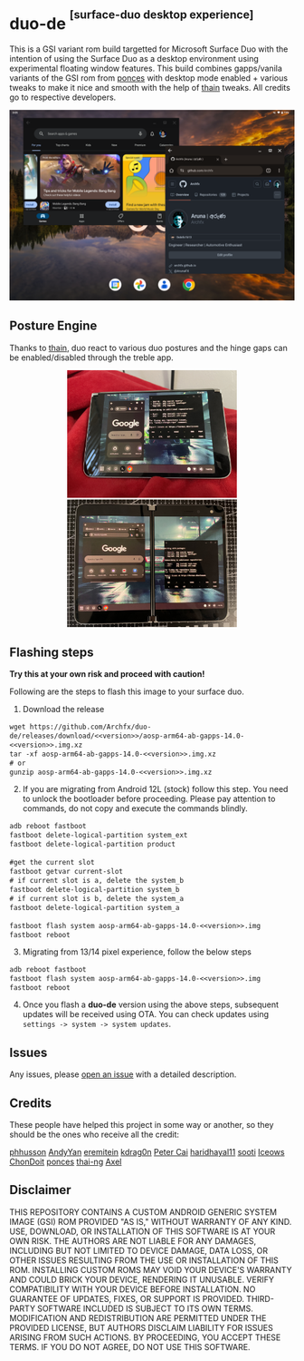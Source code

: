 # duo-de <sup><sup>[surface-duo desktop experience]</sup></sup>

This is a GSI variant rom build targetted for Microsoft Surface Duo with the intention of using the Surface Duo as a desktop environment using experimental floating window features. This build combines gapps/vanila variants of the GSI rom from [ponces](https://github.com/ponces/treble_aosp) with desktop mode enabled + various tweaks to make it nice and smooth with the help of [thain](https://github.com/thai-ng) tweaks. All credits go to respective developers.


<p align="center">
<img src="images/src-duo.png" alt="drawing" style="width:600px;"/> </p>

## Posture Engine

Thanks to [thain](https://github.com/thai-ng), duo react to various duo postures and the hinge gaps can be enabled/disabled through the treble app.
<p align="center">
<img src="images/duo_1.jpeg" alt="drawing" style="width:300px;" /> 
<img src="images/duo_2.jpeg" alt="drawing" style="width:300px;"/> </p>


## Flashing steps
**Try this at your own risk and proceed with caution!**

Following are the steps to flash this image to your surface duo.

1. Download the release 
```shell
wget https://github.com/Archfx/duo-de/releases/download/<<version>>/aosp-arm64-ab-gapps-14.0-<<version>>.img.xz
tar -xf aosp-arm64-ab-gapps-14.0-<<version>>.img.xz
# or
gunzip aosp-arm64-ab-gapps-14.0-<<version>>.img.xz
```
2. If you are migrating from Android 12L (stock) follow this step. You need to unlock the bootloader before proceeding. Please pay attention to commands, do not copy and execute the commands blindly.
```shell
adb reboot fastboot
fastboot delete-logical-partition system_ext
fastboot delete-logical-partition product

#get the current slot
fastboot getvar current-slot
# if current slot is a, delete the system_b
fastboot delete-logical-partition system_b
# if current slot is b, delete the system_a
fastboot delete-logical-partition system_a

fastboot flash system aosp-arm64-ab-gapps-14.0-<<version>>.img
fastboot reboot 
```
3. Migrating from 13/14 pixel experience, follow the below steps 
```shell
adb reboot fastboot
fastboot flash system aosp-arm64-ab-gapps-14.0-<<version>>.img
fastboot reboot 
```
4. Once you flash a **duo-de** version using the above steps, subsequent updates will be received using OTA. You can check updates using ``settings -> system -> system updates``.

## Issues

Any issues, please 
[open an issue](https://github.com/Archfx/duo-de/issues/new/choose) with a detailed description.

## Credits
These people have helped this project in some way or another, so they should be the ones who receive all the credit:

[phhusson](https://github.com/phhusson) [AndyYan](https://github.com/AndyCGYan) [eremitein](https://github.com/eremitein) [kdrag0n](https://github.com/kdrag0n) [Peter Cai](https://github.com/PeterCxy) [haridhayal11](https://github.com/haridhayal11) [sooti](https://github.com/sooti) [Iceows](https://github.com/Iceows) [ChonDoit](https://github.com/ChonDoit) [ponces](https://github.com/ponces) [thai-ng](https://github.com/thai-ng) [Axel](https://github.com/axel358)


## Disclaimer
THIS REPOSITORY CONTAINS A CUSTOM ANDROID GENERIC SYSTEM IMAGE (GSI) ROM PROVIDED "AS IS," WITHOUT WARRANTY OF ANY KIND. USE, DOWNLOAD, OR INSTALLATION OF THIS SOFTWARE IS AT YOUR OWN RISK. THE AUTHORS ARE NOT LIABLE FOR ANY DAMAGES, INCLUDING BUT NOT LIMITED TO DEVICE DAMAGE, DATA LOSS, OR OTHER ISSUES RESULTING FROM THE USE OR INSTALLATION OF THIS ROM. INSTALLING CUSTOM ROMS MAY VOID YOUR DEVICE'S WARRANTY AND COULD BRICK YOUR DEVICE, RENDERING IT UNUSABLE. VERIFY COMPATIBILITY WITH YOUR DEVICE BEFORE INSTALLATION. NO GUARANTEE OF UPDATES, FIXES, OR SUPPORT IS PROVIDED. THIRD-PARTY SOFTWARE INCLUDED IS SUBJECT TO ITS OWN TERMS. MODIFICATION AND REDISTRIBUTION ARE PERMITTED UNDER THE PROVIDED LICENSE, BUT AUTHORS DISCLAIM LIABILITY FOR ISSUES ARISING FROM SUCH ACTIONS. BY PROCEEDING, YOU ACCEPT THESE TERMS. IF YOU DO NOT AGREE, DO NOT USE THIS SOFTWARE. 






